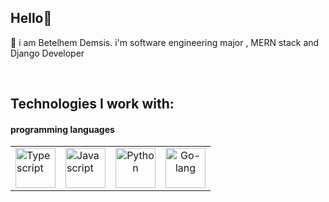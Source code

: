 ## Hello👋  
<p>🌟 i am Betelhem Demsis.   i'm software engineering major , MERN stack and Django Developer </p> 

<br>

## Technologies I work with: 

<h4> programming languages</h4>
 
 <table width="100%" height="100%">
  <tr>
      <td>
        <img alt="Typescript" height=64px src="https://skillicons.dev/icons?i=ts">
     </td>
     <td>
      <img alt="Javascript" height=64px src="https://skillicons.dev/icons?i=js">
     </td>
          <td align="center">
       <img alt="Python" height=64px src= "https://skillicons.dev/icons?i=py">
     </td>
      <td align="center">
      <img alt="Go-lang" height=64px src="https://skillicons.dev/icons?i=go">
   </tr>
</table>

<h4> Frameworks && tools </h4>

<table>
   <tr>
      <td align="center">
      <img alt="React" height=64px src="https://skillicons.dev/icons?i=react">
    </td>
     <td align="center">
       <img alt="Redux" height=64px src= "https://skillicons.dev/icons?i=redux">
     </td>
      <td align="center">
      <img alt="Tailwind" height=64px src="https://skillicons.dev/icons?i=tailwind">
    </td>
     <td align="center">
      <img alt="Bootstrap" height=64px src="https://skillicons.dev/icons?i=bootstrap">
     </td>
     <td>
     <img alt="django" height=64px src="https://skillicons.dev/icons?i=django">
    </td>
    <td>
     <img alt="node" height=64px src="https://skillicons.dev/icons?i=nodejs">
    </td>
    <td align="center">
       <img alt="Express" height=64px src="https://skillicons.dev/icons?i=express">
     </td>
    <td align="center">
       <img alt="Mongo Db" height=64px src="https://skillicons.dev/icons?i=mongodb">
     </td> 
   </tr>
   <tr>
      <td align="center">
       <img alt="Firebase" height=64px src="https://skillicons.dev/icons?i=firebase">
     </td>  
    <td align="center">
       <img alt="my-sql" height=64px src="https://skillicons.dev/icons?i=mysql">
     </td> 
     <td align="center">
       <img alt="Posql" height=64px src="https://skillicons.dev/icons?i=postgres">
     </td>  
    <td align="center">
       <img alt=" sqlite" height=64px src="https://skillicons.dev/icons?i=sqlite">
     </td> 
     <td align="center">
       <img alt="vscode" height=64px src="https://skillicons.dev/icons?i=vscode">
     </td>  
    <td align="center">
       <img alt="postman" height=64px src="https://skillicons.dev/icons?i=postman">
     </td> 
    <td align="center">
       <img alt="git" height=64px src="https://skillicons.dev/icons?i=git">
     </td>
     <td align="center">
       <img alt="vite" height=64px src="https://skillicons.dev/icons?i=vite">
     </td>
   </tr>

 </table>

